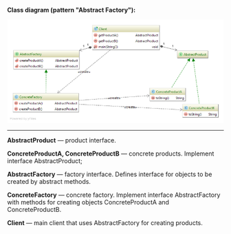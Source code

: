 **Class diagram (pattern "Abstract Factory"):**

![diagram_abstract_factory.png](diagram_abstract_factory.png)

---

**AbstractProduct** — product interface.

**ConcreteProductA, ConcreteProductB** — concrete products.
Implement interface AbstractProduct;

**AbstractFactory** — factory interface.
Defines interface for objects to be created by abstract methods.

**ConcreteFactory** — concrete factory.
Implement interface AbstractFactory with methods for creating objects ConcreteProductA and ConcreteProductB.

**Client** — main client that uses AbstractFactory for creating products.